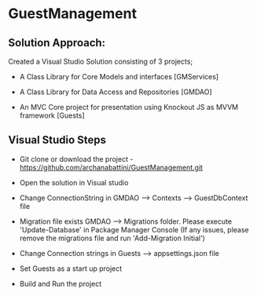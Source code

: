 # GuestManagement

## Solution Approach:

Created a Visual Studio Solution consisting of 3 projects; 

* A Class Library for Core Models and interfaces [GMServices]

* A Class Library for Data Access and Repositories [GMDAO]

* An MVC Core project for presentation using Knockout JS as MVVM framework [Guests]

## Visual Studio Steps

* Git clone or download the project - https://github.com/archanabattini/GuestManagement.git

* Open the solution in Visual studio

* Change ConnectionString in GMDAO --> Contexts --> GuestDbContext file

* Migration file exists GMDAO --> Migrations folder. Please execute 'Update-Database' in Package Manager Console (If any issues, please remove the migrations file and run 'Add-Migration Initial')

* Change Connection strings in Guests --> appsettings.json file

* Set Guests as a start up project

* Build and Run the project



